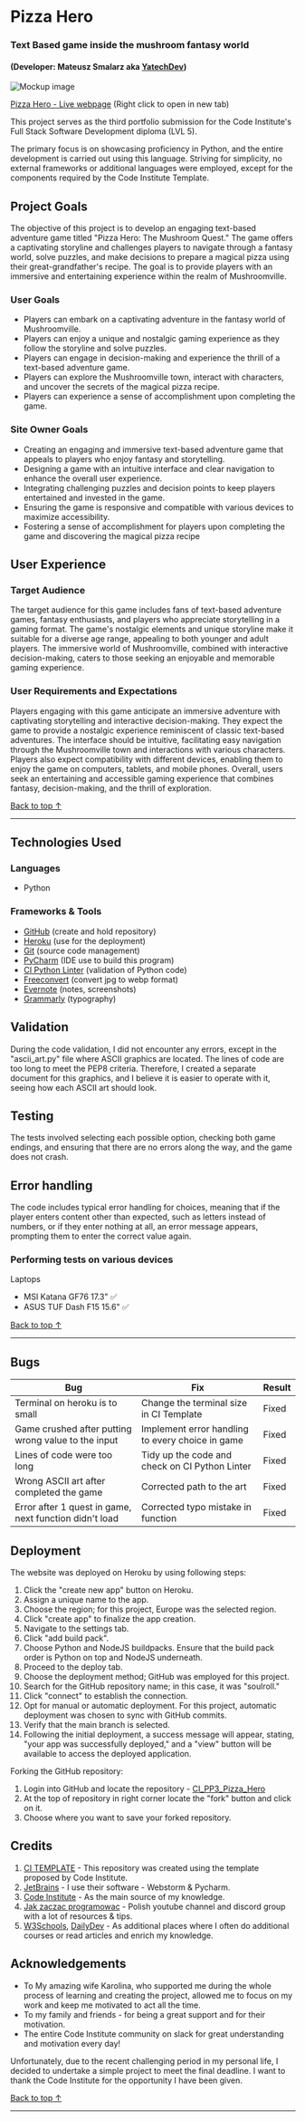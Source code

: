 # Pizza Hero
### Text Based game inside the mushroom fantasy world
#### (Developer: Mateusz Smalarz aka [YatechDev](https://github.com/YatechDev))

![Mockup image](docs/mockup.png)

[Pizza Hero - Live webpage](https://pizza-hero-742dd83e8c30.herokuapp.com/) (Right click to
open in new tab)

This project serves as the third portfolio submission for the Code Institute's Full Stack Software Development diploma (LVL 5). 

The primary focus is on showcasing proficiency in Python, and the entire development is carried out using this language.
Striving for simplicity, no external frameworks or additional languages were employed, except for the components required by the Code Institute Template.

## Project Goals

The objective of this project is to develop an engaging text-based adventure game 
titled "Pizza Hero: The Mushroom Quest." The game offers a captivating storyline 
and challenges players to navigate through a fantasy world, solve puzzles, and 
make decisions to prepare a magical pizza using their great-grandfather's recipe. 
The goal is to provide players with an immersive and entertaining experience within the realm of Mushroomville.

### User Goals
- Players can embark on a captivating adventure in the fantasy world of Mushroomville.
- Players can enjoy a unique and nostalgic gaming experience as they follow the storyline and solve puzzles.
- Players can engage in decision-making and experience the thrill of a text-based adventure game.
- Players can explore the Mushroomville town, interact with characters, and uncover the secrets of the magical pizza recipe.
- Players can experience a sense of accomplishment upon completing the game.

### Site Owner Goals
- Creating an engaging and immersive text-based adventure game that appeals to players who enjoy fantasy and storytelling.
- Designing a game with an intuitive interface and clear navigation to enhance the overall user experience.
- Integrating challenging puzzles and decision points to keep players entertained and invested in the game.
- Ensuring the game is responsive and compatible with various devices to maximize accessibility.
- Fostering a sense of accomplishment for players upon completing the game and discovering the magical pizza recipe

## User Experience

### Target Audience
The target audience for this game includes fans of text-based adventure games, 
fantasy enthusiasts, and players who appreciate storytelling in a gaming format. 
The game's nostalgic elements and unique storyline make it suitable for a diverse 
age range, appealing to both younger and adult players. The immersive world of 
Mushroomville, combined with interactive decision-making, caters to those seeking 
an enjoyable and memorable gaming experience.

### User Requirements and Expectations

Players engaging with this game anticipate an immersive adventure with 
captivating storytelling and interactive decision-making. They expect the game 
to provide a nostalgic experience reminiscent of classic text-based adventures. 
The interface should be intuitive, facilitating easy navigation through the 
Mushroomville town and interactions with various characters. Players also expect 
compatibility with different devices, enabling them to enjoy the game on computers, 
tablets, and mobile phones. Overall, users seek an entertaining and accessible 
gaming experience that combines fantasy, decision-making, and the thrill of exploration.

[Back to top &uarr;](#Pizza-Hero)
<hr>

## Technologies Used

### Languages
- Python

### Frameworks & Tools
- [GitHub](https://github.com/) (create and hold repository)
- [Heroku](https://www.heroku.com/) (use for the deployment)
- [Git](https://git-scm.com/) (source code management)
- [PyCharm](https://www.jetbrains.com/pycharm/) (IDE use to build this program)
- [CI Python Linter](https://pep8ci.herokuapp.com/) (validation of Python code)
- [Freeconvert](https://www.freeconvert.com/jpg-to-webp) (convert jpg to webp format)
- [Evernote](https://evernote.com/) (notes, screenshots)
- [Grammarly](https://www.grammarly.com/) (typography)

## Validation

During the code validation, I did not encounter any errors, except in the 
"ascii_art.py" file where ASCII graphics are located. The lines of code are 
too long to meet the PEP8 criteria. Therefore, I created a separate document 
for this graphics, and I believe it is easier to operate with it, 
seeing how each ASCII art should look.

## Testing
The tests involved selecting each possible option, checking both game endings, 
and ensuring that there are no errors along the way, and the game does not crash.

## Error handling
The code includes typical error handling for choices, meaning that if the 
player enters content other than expected, such as letters instead of numbers, 
or if they enter nothing at all, an error message appears, prompting them to 
enter the correct value again.

### Performing tests on various devices
Laptops
- MSI Katana GF76 17.3" ✅
- ASUS TUF Dash F15 15.6" ✅

[Back to top &uarr;](#Pizza-Hero)
<hr>

## Bugs

| **Bug**                                                | **Fix**                                          | **Result** |
|--------------------------------------------------------|--------------------------------------------------|------------|
| Terminal on heroku is to small                         | Change the terminal size in CI Template          | Fixed      |
| Game crushed after putting wrong value to the input    | Implement error handling to every choice in game | Fixed      |
| Lines of code were too long                            | Tidy up the code and check on CI Python Linter   | Fixed      |
| Wrong ASCII art after completed the game               | Corrected path to the art                        | Fixed      |
| Error after 1 quest in game, next function didn't load | Corrected typo mistake in function               | Fixed      |

## Deployment
The website was deployed on Heroku by using following steps:
1. Click the "create new app" button on Heroku.
2. Assign a unique name to the app.
3. Choose the region; for this project, Europe was the selected region.
4. Click "create app" to finalize the app creation.
5. Navigate to the settings tab.
6. Click "add build pack".
7. Choose Python and NodeJS buildpacks. Ensure that the build pack order is Python on top and NodeJS underneath.
8. Proceed to the deploy tab.
9. Choose the deployment method; GitHub was employed for this project.
10. Search for the GitHub repository name; in this case, it was "soulroll."
11. Click "connect" to establish the connection.
12. Opt for manual or automatic deployment. For this project, automatic deployment was chosen to sync with GitHub commits.
13. Verify that the main branch is selected.
14. Following the initial deployment, a success message will appear, stating, "your app was successfully deployed," and a "view" button will be available to access the deployed application.


Forking the GitHub repository:
1. Login into GitHub and locate the repository - [CI_PP3_Pizza_Hero](https://github.com/YatechDev/CI_PP3_Pizza_Hero)
2. At the top of repository in right corner locate the "fork" button and click on it.
3. Choose where you want to save your forked repository.

## Credits

1. [CI TEMPLATE](https://github.com/Code-Institute-Org/gitpod-full-template) - This repository was created using the
   template proposed by Code Institute.
2. [JetBrains](https://www.jetbrains.com/) - I use their software - Webstorm & Pycharm.
3. [Code Institute](https://codeinstitute.net/) - As the main source of my knowledge.
4. [Jak zaczac programowac](https://jakzaczacprogramowac.pl/) - Polish youtube channel and discord group with a lot of
   resources & tips.
5. [W3Schools](https://www.w3schools.com/), [DailyDev](https://daily.dev/) -
   As additional places where I often do additional courses or read articles and enrich my knowledge.

## Acknowledgements
- To My amazing wife Karolina, who supported me during the whole process of learning and creating the project, allowed
  me to focus on my work and keep me motivated to act all the time.
- To my family and friends - for being a great support and for their motivation.
- The entire Code Institute community on slack for great understanding and motivation every day!


Unfortunately, due to the recent challenging period in my personal life, I decided to undertake 
a simple project to meet the final deadline. I want to thank the Code Institute for the opportunity I have been given.

[Back to top &uarr;](#Pizza-Hero) 
<hr>